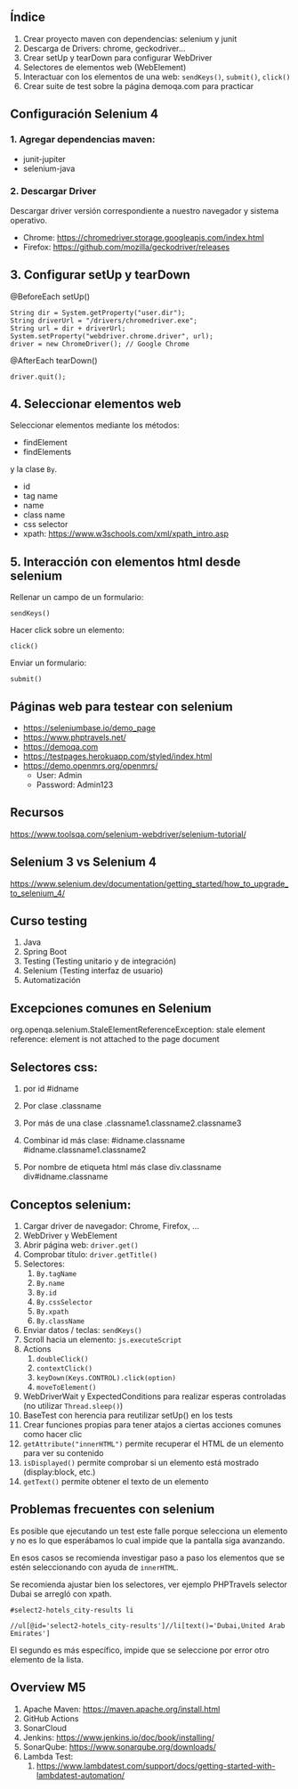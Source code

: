 ## Índice

1. Crear proyecto maven con dependencias: selenium y junit 
2. Descarga de Drivers: chrome, geckodriver...
3. Crear setUp y tearDown para configurar WebDriver
4. Selectores de elementos web (WebElement)
5. Interactuar con los elementos de una web: `sendKeys()`, `submit()`, `click()`
6. Crear suite de test sobre la página demoqa.com para practicar



## Configuración Selenium 4

### 1. Agregar dependencias maven: 

* junit-jupiter 
* selenium-java

### 2. Descargar Driver

Descargar driver versión correspondiente a nuestro navegador y sistema operativo.

* Chrome: https://chromedriver.storage.googleapis.com/index.html
* Firefox: https://github.com/mozilla/geckodriver/releases

## 3. Configurar setUp y tearDown

@BeforeEach
setUp()

```
String dir = System.getProperty("user.dir");
String driverUrl = "/drivers/chromedriver.exe";
String url = dir + driverUrl;
System.setProperty("webdriver.chrome.driver", url);
driver = new ChromeDriver(); // Google Chrome
```

@AfterEach 
tearDown() 

```
driver.quit();
```

## 4. Seleccionar elementos web 

Seleccionar elementos mediante los métodos:

* findElement
* findElements

y la clase `By`.

* id
* tag name
* name
* class name
* css selector
* xpath: https://www.w3schools.com/xml/xpath_intro.asp 

## 5. Interacción con elementos html desde selenium

Rellenar un campo de un formulario: 

`sendKeys()`

Hacer click sobre un elemento: 

`click()`

Enviar un formulario:

`submit()`

## Páginas web para testear con selenium 

* https://seleniumbase.io/demo_page
* https://www.phptravels.net/
* https://demoqa.com
* https://testpages.herokuapp.com/styled/index.html
* https://demo.openmrs.org/openmrs/
    * User: Admin
    * Password: Admin123

## Recursos 

https://www.toolsqa.com/selenium-webdriver/selenium-tutorial/

## Selenium 3 vs Selenium 4

https://www.selenium.dev/documentation/getting_started/how_to_upgrade_to_selenium_4/


## Curso testing

1. Java
2. Spring Boot
3. Testing (Testing unitario y de integración)
4. Selenium (Testing interfaz de usuario)
5. Automatización

## Excepciones comunes en Selenium

org.openqa.selenium.StaleElementReferenceException: stale element reference: element is not attached to the page document

## Selectores css:

1. por id
#idname

2. Por clase
   .classname

3. Por más de una clase
   .classname1.classname2.classname3

4. Combinar id más clase:
#idname.classname
#idname.classname1.classname2

5. Por nombre de etiqueta html más clase
   div.classname
   div#idname.classname

## Conceptos selenium: 

1. Cargar driver de navegador: Chrome, Firefox, ...
2. WebDriver y WebElement
3. Abrir página web: `driver.get()`
4. Comprobar título: `driver.getTitle()`
5. Selectores:
   1. `By.tagName`
   2. `By.name`
   3. `By.id `
   4. `By.cssSelector`
   5. `By.xpath`
   6. `By.className`
6. Enviar datos / teclas: `sendKeys()`
7. Scroll hacia un elemento: `js.executeScript`
8. Actions
   1. `doubleClick()`
   2. `contextClick()`
   3. `keyDown(Keys.CONTROL).click(option)`
   4. `moveToElement()`
9. WebDriverWait y ExpectedConditions para realizar esperas controladas (no utilizar `Thread.sleep()`)
10. BaseTest con herencia para reutilizar setUp() en los tests
11. Crear funciones propias para tener atajos a ciertas acciones comunes como hacer clic
12. `getAttribute("innerHTML")` permite recuperar el HTML de un elemento para ver su contenido
13. `isDisplayed()` permite comprobar si un elemento está mostrado (display:block, etc.)
14. `getText()` permite obtener el texto de un elemento

## Problemas frecuentes con selenium

Es posible que ejecutando un test este falle porque selecciona un elemento y no es lo que esperábamos
lo cual impide que la pantalla siga avanzando. 

En esos casos se recomienda investigar paso a paso los elementos que se estén seleccionando con 
ayuda de `innerHTML`. 

Se recomienda ajustar bien los selectores, ver ejemplo PHPTravels selector Dubai se arregló con xpath.

```
#select2-hotels_city-results li

//ul[@id='select2-hotels_city-results']//li[text()='Dubai,United Arab Emirates']
```
El segundo es más específico, impide que se seleccione por error otro elemento de la lista.


## Overview M5

1. Apache Maven: https://maven.apache.org/install.html
2. GitHub Actions
3. SonarCloud
4. Jenkins: https://www.jenkins.io/doc/book/installing/
5. SonarQube: https://www.sonarqube.org/downloads/
6. Lambda Test:
   1. https://www.lambdatest.com/support/docs/getting-started-with-lambdatest-automation/
